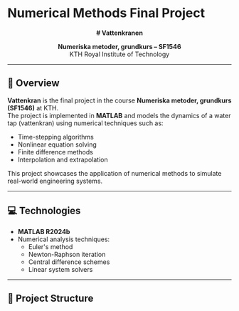 # Numerical Methods Final Project

<p align="center">
  <b># Vattenkranen</b><br>
</p>

<p align="center">
  <b>Numeriska metoder, grundkurs – SF1546</b><br>
  KTH Royal Institute of Technology<br>
</p>

---

## 🧠 Overview

**Vattenkran** is the final project in the course **Numeriska metoder, grundkurs (SF1546)** at KTH.  
The project is implemented in **MATLAB** and models the dynamics of a water tap (vattenkran) using numerical techniques such as:

- Time-stepping algorithms
- Nonlinear equation solving
- Finite difference methods
- Interpolation and extrapolation

This project showcases the application of numerical methods to simulate real-world engineering systems.

---

## 💻 Technologies

- **MATLAB R2024b**  
- Numerical analysis techniques:
  - Euler's method
  - Newton-Raphson iteration
  - Central difference schemes
  - Linear system solvers

---

## 📁 Project Structure
